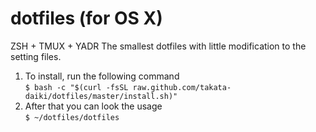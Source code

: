 # dotfiles (for OS X)
ZSH + TMUX + YADR
The smallest dotfiles with little modification to the setting files.

1. To install, run the following command  
    `$ bash -c "$(curl -fsSL raw.github.com/takata-daiki/dotfiles/master/install.sh)"`  
2. After that you can look the usage  
    `$ ~/dotfiles/dotfiles`
